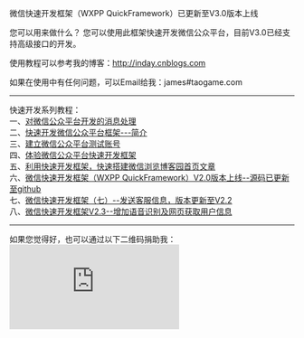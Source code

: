微信快速开发框架（WXPP QuickFramework）已更新至V3.0版本上线

您可以用来做什么？
您可以使用此框架快速开发微信公众平台，目前V3.0已经支持高级接口的开发。

使用教程可以参考我的博客：http://inday.cnblogs.com

如果在使用中有任何问题，可以Email给我：james#taogame.com


---------------------------------------------------------------------------

快速开发系列教程：<br />
一、[对微信公众平台开发的消息处理](http://www.cnblogs.com/inday/p/weixin-dev-msg-Question.html)<br />
二、[快速开发微信公众平台框架---简介](http://www.cnblogs.com/inday/p/weixin-public-platform.html)<br />
三、[建立微信公众平台测试账号](http://www.cnblogs.com/inday/p/weixin-public-platform-test-account.html)<br />
四、[体验微信公众平台快速开发框架](http://www.cnblogs.com/inday/p/wx-publicform-quick-framework-webdemo.html)<br />
五、[利用快速开发框架，快速搭建微信浏览博客园首页文章](http://www.cnblogs.com/inday/p/weixin-publicf-platform-cnblogs.html)<br />
六、[微信快速开发框架（WXPP QuickFramework）V2.0版本上线--源码已更新至github](http://www.cnblogs.com/inday/p/wxpp-quick-framework-v-2.html)<br />
七、[微信快速开发框架（七）--发送客服信息，版本更新至V2.2](http://www.cnblogs.com/inday/p/weixin-public-platform-quick-framework-v-2-2.html)<br />
八、[微信快速开发框架V2.3--增加语音识别及网页获取用户信息](http://www.cnblogs.com/inday/p/wechat-public-platform-v2-3.html)

----------------------------------------------------------------------------
如果您觉得好，也可以通过以下二维码捐助我：
![image](https://mobilecodec.alipay.com/show.htm?code=apkk7iarj6b5z7ik7f&picSize=L)
